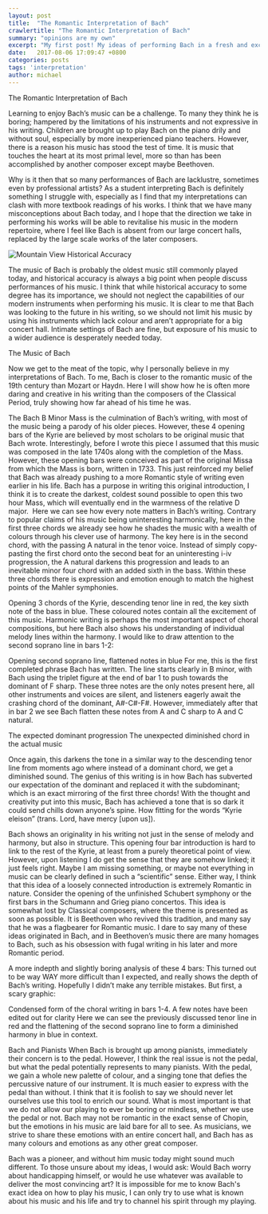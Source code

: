```yaml
---
layout: post
title:  "The Romantic Interpretation of Bach"
crawlertitle: "The Romantic Interpretation of Bach"
summary: "opinions are my own"
excerpt: "My first post! My ideas of performing Bach in a fresh and exciting way"
date:   2017-08-06 17:09:47 +0800
categories: posts
tags: 'interpretation'
author: michael
---
```

The Romantic Interpretation of Bach

Learning to enjoy Bach’s music can be a challenge. To many they think he is boring; hampered by the limitations of his instruments and not expressive in his writing. Children are brought up to play Bach on the piano drily and without soul, especially by more inexperienced piano teachers. However, there is a reason his music has stood the test of time. It is music that touches the heart at its most primal level, more so than has been accomplished by another composer except maybe Beethoven.

Why is it then that so many performances of Bach are lacklustre, sometimes even by professional artists? As a student interpreting Bach is definitely something I struggle with, especially as I find that my interpretations can clash with more textbook readings of his works. I think that we have many misconceptions about Bach today, and I hope that the direction we take in performing his works will be able to revitalise his music in the modern repertoire, where I feel like Bach is absent from our large concert halls, replaced by the large scale works of the later composers. 

<img src="https://moke8198.github.io/assets/images/rails.jpg" alt="Mountain View">
Historical Accuracy

The music of Bach is probably the oldest music still commonly played today, and historical accuracy is always a big point when people discuss performances of his music. I think that while historical accuracy to some degree has its importance, we should not neglect the capabilities of our modern instruments when performing his music. It is clear to me that Bach was looking to the future in his writing, so we should not limit his music by using his instruments which lack colour and aren’t appropriate for a big concert hall. Intimate settings of Bach are fine, but exposure of his music to a wider audience is desperately needed today.

The Music of Bach

Now we get to the meat of the topic, why I personally believe in my interpretations of Bach. To me, Bach is closer to the romantic music of the 19th century than Mozart or Haydn. Here I will show how he is often more daring and creative in his writing than the composers of the Classical Period, truly showing how far ahead of his time he was.

The Bach B Minor Mass is the culmination of Bach’s writing, with most of the music being a parody of his older pieces. However, these 4 opening bars of the Kyrie are believed by most scholars to be original music that Bach wrote. Interestingly, before I wrote this piece I assumed that this music was composed in the late 1740s along with the completion of the Mass. However, these opening bars were conceived as part of the original Missa from which the Mass is born, written in 1733. This just reinforced my belief that Bach was already pushing to a more Romantic style of writing even earlier in his life. Bach has a purpose in writing this original introduction, I think it is to create the darkest, coldest sound possible to open this two hour Mass, which will eventually end in the warmness of the relative D major. 
<img src="https://moke8198.github.io/assets/images/bachkyrie.png" alt="">
Here we can see how every note matters in Bach’s writing. Contrary to popular claims of his music being uninteresting harmonically, here in the first three chords we already see how he shades the music with a wealth of colours through his clever use of harmony. The key here is in the second chord, with the passing A natural in the tenor voice. Instead of simply copy-pasting the first chord onto the second beat for an uninteresting i-iv progression, the A natural darkens this progression and leads to an inevitable minor four chord with an added sixth in the bass. Within these three chords there is expression and emotion enough to match the highest points of the Mahler symphonies.
 
Opening 3 chords of the Kyrie, descending tenor line in red, the key sixth note of the bass in blue. These coloured notes contain all the excitement of this music.
Harmonic writing is perhaps the most important aspect of choral compositions, but here Bach also shows his understanding of individual melody lines within the harmony. I would like to draw attention to the second soprano line in bars 1-2:
 
 Opening second soprano line, flattened notes in blue
For me, this is the first completed phrase Bach has written. The line starts clearly in B minor, with Bach using the triplet figure at the end of bar 1 to push towards the dominant of F sharp. These three notes are the only notes present here, all other instruments and voices are silent, and listeners eagerly await the crashing chord of the dominant, A#-C#-F#. However, immediately after that in bar 2 we see Bach flatten these notes from A and C sharp to A and C natural. 
  
The expected dominant progression                        The unexpected diminished chord in the actual music

Once again, this darkens the tone in a similar way to the descending tenor line from moments ago where instead of a dominant chord, we get a diminished sound. The genius of this writing is in how Bach has subverted our expectation of the dominant and replaced it with the subdominant; which is an exact mirroring of the first three chords! With the thought and creativity put into this music, Bach has achieved a tone that is so dark it could send chills down anyone’s spine. How fitting for the words “Kyrie eleison” (trans. Lord, have mercy [upon us]).

Bach shows an originality in his writing not just in the sense of melody and harmony, but also in structure. This opening four bar introduction is hard to link to the rest of the Kyrie, at least from a purely theoretical point of view. However, upon listening I do get the sense that they are somehow linked; it just feels right. Maybe I am missing something, or maybe not everything in music can be clearly defined in such a “scientific” sense. Either way, I think that this idea of a loosely connected introduction is extremely Romantic in nature. Consider the opening of the unfinished Schubert symphony or the first bars in the Schumann and Grieg piano concertos.  This idea is somewhat lost by Classical composers, where the theme is presented as soon as possible. It is Beethoven who revived this tradition, and many say that he was a flagbearer for Romantic music. I dare to say many of these ideas originated in Bach, and in Beethoven’s music there are many homages to Bach, such as his obsession with fugal writing in his later and more Romantic period.

A more indepth and slightly boring analysis of these 4 bars:
This turned out to be way WAY more difficult than I expected, and really shows the depth of Bach’s writing. Hopefully I didn’t make any terrible mistakes. But first, a scary graphic:
 
Condensed form of the choral writing in bars 1-4. A few notes have been edited out for clarity
Here we can see the previously discussed tenor line in red and the flattening of the second soprano line to form a diminished harmony in blue in context. 




Bach and Pianists 
When Bach is brought up among pianists, immediately their concern is to the pedal. However, I think the real issue is not the pedal, but what the pedal potentially represents to many pianists. With the pedal, we gain a whole new palette of colour, and a singing tone that defies the percussive nature of our instrument. It is much easier to express with the pedal than without. I think that it is foolish to say we should never let ourselves use this tool to enrich our sound. What is most important is that we do not allow our playing to ever be boring or mindless, whether we use the pedal or not. Bach may not be romantic in the exact sense of Chopin, but the emotions in his music are laid bare for all to see. As musicians, we strive to share these emotions with an entire concert hall, and Bach has as many colours and emotions as any other great composer.

Bach was a pioneer, and without him music today might sound much different. To those unsure about my ideas, I would ask: Would Bach worry about handicapping himself, or would he use whatever was available to deliver the most convincing art? It is impossible for me to know Bach's exact idea on how to play his music, I can only try to use what is known about his music and his life and try to channel his spirit through my playing.


